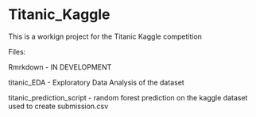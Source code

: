# Titanic_Kaggle

This is a workign project for the Titanic Kaggle competition

Files:

Rmrkdown - IN DEVELOPMENT

titanic_EDA - Exploratory Data Analysis of the dataset

titanic_prediction_script - random forest prediction on the kaggle dataset used to create submission.csv
